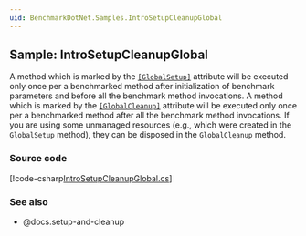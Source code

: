 ```yaml
---
uid: BenchmarkDotNet.Samples.IntroSetupCleanupGlobal
---
```


## Sample: IntroSetupCleanupGlobal

A method which is marked by the [`[GlobalSetup]`](xref:BenchmarkDotNet.Attributes.GlobalSetupAttribute)
  attribute will be executed only once per a benchmarked method
  after initialization of benchmark parameters and before all the benchmark method invocations.
A method which is marked by the [`[GlobalCleanup]`](xref:BenchmarkDotNet.Attributes.GlobalCleanupAttribute)
  attribute will be executed only once per a benchmarked method
  after all the benchmark method invocations.
If you are using some unmanaged resources (e.g., which were created in the `GlobalSetup` method),
  they can be disposed in the `GlobalCleanup` method.

### Source code

[!code-csharp[IntroSetupCleanupGlobal.cs](../../../samples/BenchmarkDotNet.Samples/IntroSetupCleanupGlobal.cs)]

### See also

* @docs.setup-and-cleanup